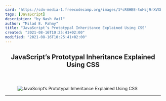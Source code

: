 ```yaml
---
card: "https://cdn-media-1.freecodecamp.org/images/1*cR8HEE-toHzj9rXVXbJ_ng.png"
tags: [JavaScript]
description: "by Nash Vail"
author: "Milad E. Fahmy"
title: "JavaScript’s Prototypal Inheritance Explained Using CSS"
created: "2021-08-16T10:25:41+02:00"
modified: "2021-08-16T10:25:41+02:00"
---
```

<div class="site-wrapper">
<main id="site-main" class="site-main outer">
<div class="inner">
<article class="post-full post tag-javascript tag-web-development tag-functional-programming tag-programming tag-software-development ">
<header class="post-full-header">
<h1 class="post-full-title">JavaScript’s Prototypal Inheritance Explained Using CSS</h1>
</header>
<figure class="post-full-image">
<picture>
<source media="(max-width: 700px)" sizes="1px" srcset="data:image/gif;base64,R0lGODlhAQABAIAAAAAAAP///yH5BAEAAAAALAAAAAABAAEAAAIBRAA7 1w">
<source media="(min-width: 701px)" sizes="(max-width: 800px) 400px,
(max-width: 1170px) 700px,
1400px" srcset="https://cdn-media-1.freecodecamp.org/images/1*cR8HEE-toHzj9rXVXbJ_ng.png 300w,
https://cdn-media-1.freecodecamp.org/images/1*cR8HEE-toHzj9rXVXbJ_ng.png 600w,
https://cdn-media-1.freecodecamp.org/images/1*cR8HEE-toHzj9rXVXbJ_ng.png 1000w,
https://cdn-media-1.freecodecamp.org/images/1*cR8HEE-toHzj9rXVXbJ_ng.png 2000w">
<img onerror="this.style.display='none'" src="https://cdn-media-1.freecodecamp.org/images/1*cR8HEE-toHzj9rXVXbJ_ng.png" alt="JavaScript’s Prototypal Inheritance Explained Using CSS">
</picture>
</figure>
<section class="post-full-content">
<div class="post-content medium-migrated-article">
</div>
<hr>
</section>
</article>
</div>
</main>
</div>
<!-- Google Tag Manager (noscript) -->
<!-- End Google Tag Manager (noscript) -->
